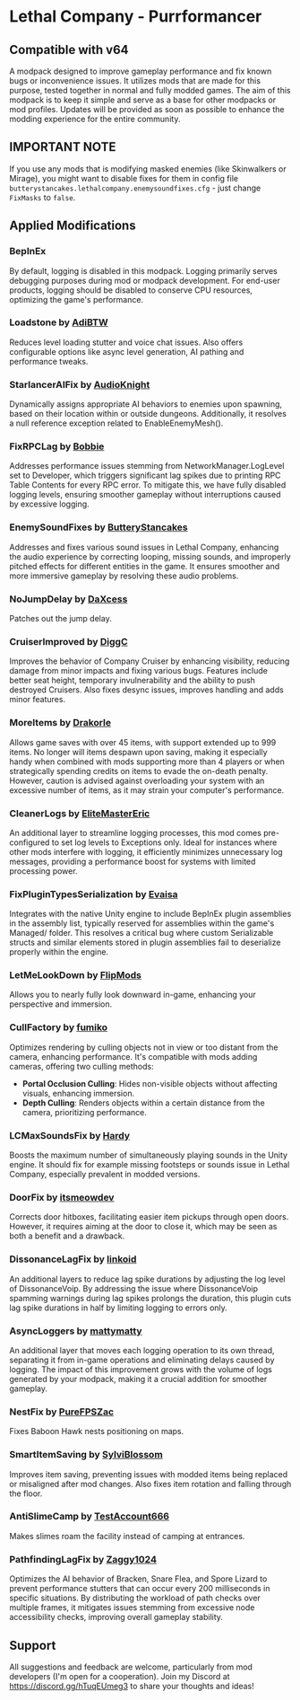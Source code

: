 # Lethal Company - Purrformancer

## Compatible with v64

A modpack designed to improve gameplay performance and fix known bugs or inconvenience issues. It utilizes mods that are made for this purpose, tested together in normal and fully modded games. The aim of this modpack is to keep it simple and serve as a base for other modpacks or mod profiles. Updates will be provided as soon as possible to enhance the modding experience for the entire community.

## IMPORTANT NOTE

If you use any mods that is modifying masked enemies (like Skinwalkers or Mirage), you might want to disable fixes for them in config file `butterystancakes.lethalcompany.enemysoundfixes.cfg` - just change `FixMasks` to `false`.

## Applied Modifications

### **BepInEx**

By default, logging is disabled in this modpack. Logging primarily serves debugging purposes during mod or modpack development. For end-user products, logging should be disabled to conserve CPU resources, optimizing the game's performance.

### **Loadstone** by [AdiBTW](https://thunderstore.io/c/lethal-company/p/AdiBTW)

Reduces level loading stutter and voice chat issues. Also offers configurable options like async level generation, AI pathing and performance tweaks.

### **StarlancerAIFix** by [AudioKnight](https://thunderstore.io/c/lethal-company/p/AudioKnight)

Dynamically assigns appropriate AI behaviors to enemies upon spawning, based on their location within or outside dungeons. Additionally, it resolves a null reference exception related to EnableEnemyMesh().

### **FixRPCLag** by [Bobbie](https://thunderstore.io/c/lethal-company/p/Bobbie)

Addresses performance issues stemming from NetworkManager.LogLevel set to Developer, which triggers significant lag spikes due to printing RPC Table Contents for every RPC error. To mitigate this, we have fully disabled logging levels, ensuring smoother gameplay without interruptions caused by excessive logging.

### **EnemySoundFixes** by [ButteryStancakes](https://thunderstore.io/c/lethal-company/p/ButteryStancakes)

Addresses and fixes various sound issues in Lethal Company, enhancing the audio experience by correcting looping, missing sounds, and improperly pitched effects for different entities in the game. It ensures smoother and more immersive gameplay by resolving these audio problems.

### **NoJumpDelay** by [DaXcess](https://thunderstore.io/c/lethal-company/p/DaXcess)

Patches out the jump delay.

### **CruiserImproved** by [DiggC](https://thunderstore.io/c/lethal-company/p/DiggC)

Improves the behavior of Company Cruiser by enhancing visibility, reducing damage from minor impacts and fixing various bugs. Features include better seat height, temporary invulnerability and the ability to push destroyed Cruisers. Also fixes desync issues, improves handling and adds minor features.

### **MoreItems** by [Drakorle](https://thunderstore.io/c/lethal-company/p/Drakorle)

Allows game saves with over 45 items, with support extended up to 999 items. No longer will items despawn upon saving, making it especially handy when combined with mods supporting more than 4 players or when strategically spending credits on items to evade the on-death penalty. However, caution is advised against overloading your system with an excessive number of items, as it may strain your computer's performance.

### **CleanerLogs** by [EliteMasterEric](https://thunderstore.io/c/lethal-company/p/EliteMasterEric)

An additional layer to streamline logging processes, this mod comes pre-configured to set log levels to Exceptions only. Ideal for instances where other mods interfere with logging, it efficiently minimizes unnecessary log messages, providing a performance boost for systems with limited processing power.

### **FixPluginTypesSerialization** by [Evaisa](https://thunderstore.io/c/lethal-company/p/Evaisa)

Integrates with the native Unity engine to include BepInEx plugin assemblies in the assembly list, typically reserved for assemblies within the game's Managed/ folder. This resolves a critical bug where custom Serializable structs and similar elements stored in plugin assemblies fail to deserialize properly within the engine.

### **LetMeLookDown** by [FlipMods](https://thunderstore.io/c/lethal-company/p/FlipMods)

Allows you to nearly fully look downward in-game, enhancing your perspective and immersion.

### **CullFactory** by [fumiko](https://thunderstore.io/c/lethal-company/p/fumiko)

Optimizes rendering by culling objects not in view or too distant from the camera, enhancing performance. It's compatible with mods adding cameras, offering two culling methods:

- **Portal Occlusion Culling**: Hides non-visible objects without affecting visuals, enhancing immersion.
- **Depth Culling**: Renders objects within a certain distance from the camera, prioritizing performance.

### **LCMaxSoundsFix** by [Hardy](https://thunderstore.io/c/lethal-company/p/Hardy)

Boosts the maximum number of simultaneously playing sounds in the Unity engine. It should fix for example missing footsteps or sounds issue in Lethal Company, especially prevalent in modded versions.

### **DoorFix** by [itsmeowdev](https://thunderstore.io/c/lethal-company/p/itsmeowdev)

Corrects door hitboxes, facilitating easier item pickups through open doors. However, it requires aiming at the door to close it, which may be seen as both a benefit and a drawback.

### **DissonanceLagFix** by [linkoid](https://thunderstore.io/c/lethal-company/p/linkoid)

An additional layers to reduce lag spike durations by adjusting the log level of DissonanceVoip. By addressing the issue where DissonanceVoip spamming warnings during lag spikes prolongs the duration, this plugin cuts lag spike durations in half by limiting logging to errors only.

### **AsyncLoggers** by [mattymatty](https://thunderstore.io/c/lethal-company/p/mattymatty)

An additional layer that moves each logging operation to its own thread, separating it from in-game operations and eliminating delays caused by logging. The impact of this improvement grows with the volume of logs generated by your modpack, making it a crucial addition for smoother gameplay.

### **NestFix** by [PureFPSZac](https://thunderstore.io/c/lethal-company/p/PureFPSZac)

Fixes Baboon Hawk nests positioning on maps.

### **SmartItemSaving** by [SylviBlossom](https://thunderstore.io/c/lethal-company/p/SylviBlossom)

Improves item saving, preventing issues with modded items being replaced or misaligned after mod changes. Also fixes item rotation and falling through the floor.

### **AntiSlimeCamp** by [TestAccount666](https://thunderstore.io/c/lethal-company/p/TestAccount666)

Makes slimes roam the facility instead of camping at entrances.

### **PathfindingLagFix** by [Zaggy1024](https://thunderstore.io/c/lethal-company/p/Zaggy1024)

Optimizes the AI behavior of Bracken, Snare Flea, and Spore Lizard to prevent performance stutters that can occur every 200 milliseconds in specific situations. By distributing the workload of path checks over multiple frames, it mitigates issues stemming from excessive node accessibility checks, improving overall gameplay stability.

## Support

All suggestions and feedback are welcome, particularly from mod developers (I'm open for a cooperation). Join my Discord at https://discord.gg/hTuqEUmeg3 to share your thoughts and ideas!
